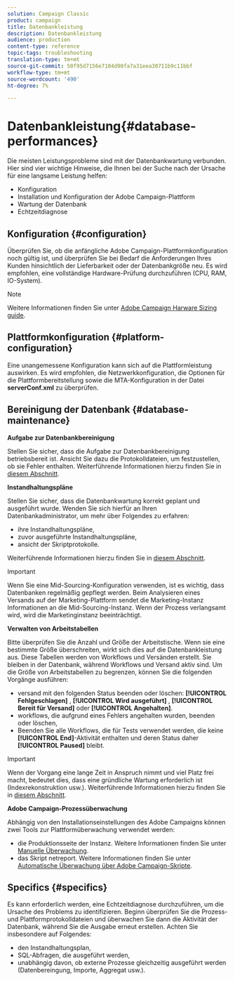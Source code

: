 ```yaml
---
solution: Campaign Classic
product: campaign
title: Datenbankleistung
description: Datenbankleistung
audience: production
content-type: reference
topic-tags: troubleshooting
translation-type: tm+mt
source-git-commit: 50f95d7156e7104d90fa7a31eea30711b9c11bbf
workflow-type: tm+mt
source-wordcount: '490'
ht-degree: 7%

---
```



# Datenbankleistung{#database-performances}

Die meisten Leistungsprobleme sind mit der Datenbankwartung verbunden. Hier sind vier wichtige Hinweise, die Ihnen bei der Suche nach der Ursache für eine langsame Leistung helfen:

* Konfiguration       
* Installation und Konfiguration der Adobe Campaign-Plattform
* Wartung der Datenbank
* Echtzeitdiagnose

## Konfiguration {#configuration}

Überprüfen Sie, ob die anfängliche Adobe Campaign-Plattformkonfiguration noch gültig ist, und überprüfen Sie bei Bedarf die Anforderungen Ihres Kunden hinsichtlich der Lieferbarkeit oder der Datenbankgröße neu. Es wird empfohlen, eine vollständige Hardware-Prüfung durchzuführen (CPU, RAM, IO-System).

>[!NOTE]
>
>Weitere Informationen finden Sie unter [Adobe Campaign Harware Sizing guide](https://helpx.adobe.com/de/campaign/kb/hardware-sizing-guide.html).

## Plattformkonfiguration {#platform-configuration}

Eine unangemessene Konfiguration kann sich auf die Plattformleistung auswirken. Es wird empfohlen, die Netzwerkkonfiguration, die Optionen für die Plattformbereitstellung sowie die MTA-Konfiguration in der Datei **serverConf.xml** zu überprüfen.

## Bereinigung der Datenbank {#database-maintenance}

**Aufgabe zur Datenbankbereinigung**

Stellen Sie sicher, dass die Aufgabe zur Datenbankbereinigung betriebsbereit ist. Ansicht Sie dazu die Protokolldateien, um festzustellen, ob sie Fehler enthalten. Weiterführende Informationen hierzu finden Sie in [diesem Abschnitt](../../production/using/database-cleanup-workflow.md).

**Instandhaltungspläne**

Stellen Sie sicher, dass die Datenbankwartung korrekt geplant und ausgeführt wurde. Wenden Sie sich hierfür an Ihren Datenbankadministrator, um mehr über Folgendes zu erfahren:

* ihre Instandhaltungspläne,
* zuvor ausgeführte Instandhaltungspläne,
* ansicht der Skriptprotokolle.

Weiterführende Informationen hierzu finden Sie in [diesem Abschnitt](../../production/using/recommendations.md).

>[!IMPORTANT]
>
>Wenn Sie eine Mid-Sourcing-Konfiguration verwenden, ist es wichtig, dass Datenbanken regelmäßig gepflegt werden. Beim Analysieren eines Versands auf der Marketing-Plattform sendet die Marketing-Instanz Informationen an die Mid-Sourcing-Instanz. Wenn der Prozess verlangsamt wird, wird die Marketinginstanz beeinträchtigt.

**Verwalten von Arbeitstabellen**

Bitte überprüfen Sie die Anzahl und Größe der Arbeitstische. Wenn sie eine bestimmte Größe überschreiten, wirkt sich dies auf die Datenbankleistung aus. Diese Tabellen werden von Workflows und Versänden erstellt. Sie bleiben in der Datenbank, während Workflows und Versand aktiv sind. Um die Größe von Arbeitstabellen zu begrenzen, können Sie die folgenden Vorgänge ausführen:

* versand mit den folgenden Status beenden oder löschen: **[!UICONTROL Fehlgeschlagen]** , **[!UICONTROL Wird ausgeführt]** , **[!UICONTROL Bereit für Versand]** oder **[!UICONTROL Angehalten]**.
* workflows, die aufgrund eines Fehlers angehalten wurden, beenden oder löschen,
* Beenden Sie alle Workflows, die für Tests verwendet werden, die keine **[!UICONTROL End]**-Aktivität enthalten und deren Status daher **[!UICONTROL Paused]** bleibt.

>[!IMPORTANT]
>
>Wenn der Vorgang eine lange Zeit in Anspruch nimmt und viel Platz frei macht, bedeutet dies, dass eine gründliche Wartung erforderlich ist (Indexrekonstruktion usw.). Weiterführende Informationen hierzu finden Sie in [diesem Abschnitt](../../production/using/recommendations.md).

**Adobe Campaign-Prozessüberwachung**

Abhängig von den Installationseinstellungen des Adobe Campaigns können zwei Tools zur Plattformüberwachung verwendet werden:

* die Produktionsseite der Instanz. Weitere Informationen finden Sie unter [Manuelle Überwachung](../../production/using/monitoring-processes.md#manual-monitoring).
* das Skript netreport. Weitere Informationen finden Sie unter [Automatische Überwachung über Adobe Campaign-Skripte](../../production/using/monitoring-processes.md#automatic-monitoring-via-adobe-campaign-scripts).

## Specifics {#specifics}

Es kann erforderlich werden, eine Echtzeitdiagnose durchzuführen, um die Ursache des Problems zu identifizieren. Beginn überprüfen Sie die Prozess- und Plattformprotokolldateien und überwachen Sie dann die Aktivität der Datenbank, während Sie die Ausgabe erneut erstellen. Achten Sie insbesondere auf Folgendes:

* den Instandhaltungsplan,
* SQL-Abfragen, die ausgeführt werden,
* unabhängig davon, ob externe Prozesse gleichzeitig ausgeführt werden (Datenbereingung, Importe, Aggregat usw.).

